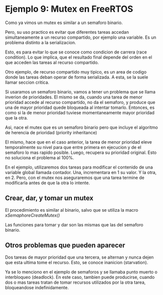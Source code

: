 # Ejemplo 9: Mutex en FreeRTOS

Como ya vimos un mutex es similar a un semaforo binario.

Pero, su uso practico es evitar que diferentes tareas accedan simultaneamente a un recurso compartido, por ejemplo una variable. Es un problema distinto a la serializacion.

Esto, es para evitar lo que se conoce como condicion de carrera (race condition). Lo que implica, que el resultado final depende del orden en el que acceden las tareas al recurso compartido.

Otro ejemplo, de recurso compartido muy tipico, es un area de codigo donde las tareas deban operar de forma serializada. A esta, se la suele llamar seccion critica.

Si usaramos un semaforo binario, vamos a tener un problema que se llama inverion de prioridades. El mismo se da, cuando una tarea de menor prioridad accede al recurso compartido, no da el semaforo, y produce que una de mayor prioridad quede bloqueada al intentar tomarlo. Entonces, es como si la de menor prioridad tuviese momentaneamente mayor prioridad que la otra.

Asi, nace el mutex que es un semaforo binario pero que incluye el algoritmo de herencia de prioridad (priority inheritance)

El mismo, hace que en el caso anterior, la tarea de menor prioridad eleve temporalmente su nivel para que entre primera en ejecucion y de el semaforo lo mas rapido posible. Luego, recupera su prioridad original. Esto no soluciona el problema al 100%.

En el ejemplo, utilizaremos dos tareas para modificar el contenido de una variable global llamada contador. Una, incrementara en 1 su valor. Y la otra, en 2. Pero, con el mutex nos aseguraremos que una tarea termine de modificarla antes de que la otra lo intente.

## Crear, dar, y tomar un mutex

El procedimiento es similar al binario, salvo que se utiliza la macro _xSemaphoreCreateMutex()_

Las funciones para tomar y dar son las mismas que las del semaforo binario.

## Otros problemas que pueden aparecer

Dos tareas de mayor prioridad que una tercera, se alternan y nunca dejen que esta ultima tome el recurso. Esto, se conoce inanicion (starvation).

Ya se lo menciono en el ejemplo de semaforos y se llamaba punto muerto o interbloqueo (deadlock). En este caso, tambien puede producirse, cuando dos o mas tareas tratan de tomar recursos utilizados por la otra tarea, bloqueandose indefinidamente.
